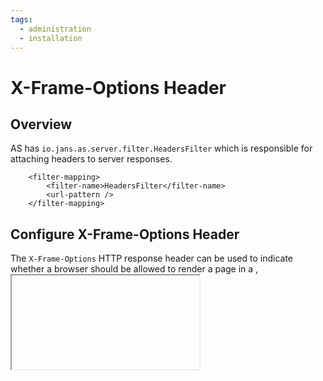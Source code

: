 ```yaml
---
tags:
  - administration
  - installation
---
```


# X-Frame-Options Header

## Overview

AS has `io.jans.as.server.filter.HeadersFilter` which is responsible for attaching headers to server responses.

```
	<filter-mapping>
		<filter-name>HeadersFilter</filter-name>
		<url-pattern />
	</filter-mapping>

```

## Configure X-Frame-Options Header

The `X-Frame-Options` HTTP response header can be used to indicate whether a browser should be allowed
to render a page in a <frame>, <iframe>, <embed> or <object>. 
Sites can use this to avoid click-jacking attacks, 
by ensuring that their content is not embedded into other sites.

There are two AS configuration properties related to `X-Frame-Options`:

- `xframeOptionsHeaderValue` - sets value of `X-Frame-Options` header. Default value is `SAMEORIGIN`. Possible values are: `SAMEORIGIN` or `DENY`.
- `applyXFrameOptionsHeaderIfUriContainsAny` - array of strings. If incoming request contains any string from this array it will attach `X-Frame-Options` header to response.

By default AS attaches `X-Frame-Options` header to all responses where request uri contains `.htm`. 
It means for all AS pages.
  
